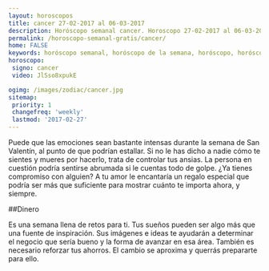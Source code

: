 ```yaml
---
layout: horoscopos
title: cancer 27-02-2017 al 06-03-2017 
description: Horóscopo semanal cancer. Horoscopo 27-02-2017 al 06-03-2017. Horoscopos univision gratis
permalink: /horoscopo-semanal-gratis/cancer/
home: FALSE
keywords: horóscopo semanal, horóscopo de la semana, horóscopo, horóscopo gratis,horóscopos, horóscopo esperanza gracia, horoscopos cancer la semana, horóscopos gratis, Tarot, Astrologia, Zodíaco, cancer, horoscopo gratis
horoscopo:
 signo: cancer
 video: JlSso8xpukE

ogimg: /images/zodiac/cancer.jpg
sitemap:
 priority: 1
 changefreq: 'weekly'
 lastmod: '2017-02-27'
---
```



Puede que las emociones sean bastante intensas durante la semana de San Valentín, al punto de que podrían estallar. Si no le has dicho a nadie cómo te sientes y mueres por hacerlo, trata de controlar tus ansias. La persona en cuestión podría sentirse abrumada si le cuentas todo de golpe. ¿Ya tienes compromiso con alguien? A tu amor le encantaría un regalo especial que podría ser más que suficiente para mostrar cuánto te importa ahora, y siempre.

##Dinero

Es una semana llena de retos para ti. Tus sueños pueden ser algo más que una fuente de inspiración. Sus imágenes e ideas te ayudarán a determinar el negocio que sería bueno y la forma de avanzar en esa área. También es necesario reforzar tus ahorros. El cambio se aproxima y querrás prepararte para ello.